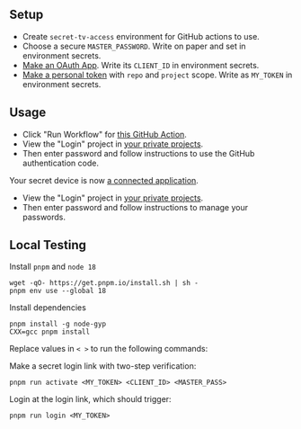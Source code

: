 ## Setup

- Create `secret-tv-access` environment for GitHub actions to use.
- Choose a secure `MASTER_PASSWORD`. Write on paper and set in environment secrets.
- [Make an OAuth App](https://github.com/settings/developers). Write its `CLIENT_ID` in environment secrets.
- [Make a personal token](https://github.com/settings/tokens) with `repo` and `project` scope. Write as `MY_TOKEN` in environment secrets.

## Usage

- Click "Run Workflow" for [this GitHub Action](https://github.com/tvquizphd/public-quiz-device/actions/workflows/activate.yaml).
- View the "Login" project in [your private projects](https://github.com/tvquizphd?tab=projects).
- Then enter password and follow instructions to use the GitHub authentication code.

Your secret device is now [a connected application](https://github.com/settings/applications).

- View the "Login" project in [your private projects](https://github.com/tvquizphd?tab=projects).
- Then enter password and follow instructions to manage your passwords.

## Local Testing

Install `pnpm` and `node 18`

```
wget -qO- https://get.pnpm.io/install.sh | sh -
pnpm env use --global 18
```

Install dependencies

```
pnpm install -g node-gyp
CXX=gcc pnpm install
```

Replace values in `< >` to run the following commands:

Make a secret login link with two-step verification:

```
pnpm run activate <MY_TOKEN> <CLIENT_ID> <MASTER_PASS>
```

Login at the login link, which should trigger:

```
pnpm run login <MY_TOKEN>
```
